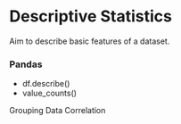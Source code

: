 # Descriptive Statistics
Aim to describe basic features of a dataset. 


### Pandas
- df.describe()
- value_counts()


Grouping Data
Correlation
